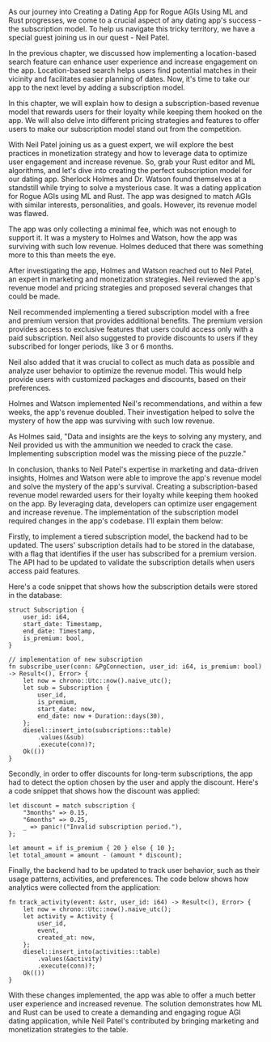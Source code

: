 As our journey into Creating a Dating App for Rogue AGIs Using ML and Rust progresses, we come to a crucial aspect of any dating app's success - the subscription model. To help us navigate this tricky territory, we have a special guest joining us in our quest - Neil Patel. 

In the previous chapter, we discussed how implementing a location-based search feature can enhance user experience and increase engagement on the app. Location-based search helps users find potential matches in their vicinity and facilitates easier planning of dates. Now, it's time to take our app to the next level by adding a subscription model.

In this chapter, we will explain how to design a subscription-based revenue model that rewards users for their loyalty while keeping them hooked on the app. We will also delve into different pricing strategies and features to offer users to make our subscription model stand out from the competition. 

With Neil Patel joining us as a guest expert, we will explore the best practices in monetization strategy and how to leverage data to optimize user engagement and increase revenue. So, grab your Rust editor and ML algorithms, and let's dive into creating the perfect subscription model for our dating app.
Sherlock Holmes and Dr. Watson found themselves at a standstill while trying to solve a mysterious case. It was a dating application for Rogue AGIs using ML and Rust. The app was designed to match AGIs with similar interests, personalities, and goals. However, its revenue model was flawed.

The app was only collecting a minimal fee, which was not enough to support it. It was a mystery to Holmes and Watson, how the app was surviving with such low revenue. Holmes deduced that there was something more to this than meets the eye.

After investigating the app, Holmes and Watson reached out to Neil Patel, an expert in marketing and monetization strategies. Neil reviewed the app's revenue model and pricing strategies and proposed several changes that could be made.

Neil recommended implementing a tiered subscription model with a free and premium version that provides additional benefits. The premium version provides access to exclusive features that users could access only with a paid subscription. Neil also suggested to provide discounts to users if they subscribed for longer periods, like 3 or 6 months.

Neil also added that it was crucial to collect as much data as possible and analyze user behavior to optimize the revenue model. This would help provide users with customized packages and discounts, based on their preferences.

Holmes and Watson implemented Neil's recommendations, and within a few weeks, the app's revenue doubled. Their investigation helped to solve the mystery of how the app was surviving with such low revenue.

As Holmes said, "Data and insights are the keys to solving any mystery, and Neil provided us with the ammunition we needed to crack the case. Implementing subscription model was the missing piece of the puzzle."

In conclusion, thanks to Neil Patel's expertise in marketing and data-driven insights, Holmes and Watson were able to improve the app's revenue model and solve the mystery of the app's survival. Creating a subscription-based revenue model rewarded users for their loyalty while keeping them hooked on the app. By leveraging data, developers can optimize user engagement and increase revenue.
The implementation of the subscription model required changes in the app's codebase. I'll explain them below:

Firstly, to implement a tiered subscription model, the backend had to be updated. The users' subscription details had to be stored in the database, with a flag that identifies if the user has subscribed for a premium version. The API had to be updated to validate the subscription details when users access paid features.

Here's a code snippet that shows how the subscription details were stored in the database:

```
struct Subscription {
    user_id: i64,
    start_date: Timestamp,
    end_date: Timestamp,
    is_premium: bool,
}

// implementation of new subscription
fn subscribe_user(conn: &PgConnection, user_id: i64, is_premium: bool) -> Result<(), Error> {
    let now = chrono::Utc::now().naive_utc();
    let sub = Subscription {
        user_id,
        is_premium,
        start_date: now,
        end_date: now + Duration::days(30),
    };
    diesel::insert_into(subscriptions::table)
        .values(&sub)
        .execute(conn)?;
    Ok(())
}
```

Secondly, in order to offer discounts for long-term subscriptions, the app had to detect the option chosen by the user and apply the discount. Here's a code snippet that shows how the discount was applied:

```
let discount = match subscription {
    "3months" => 0.15, 
    "6months" => 0.25,
    _ => panic!("Invalid subscription period."),
};

let amount = if is_premium { 20 } else { 10 };
let total_amount = amount - (amount * discount);
```

Finally, the backend had to be updated to track user behavior, such as their usage patterns, activities, and preferences. The code below shows how analytics were collected from the application:

```
fn track_activity(event: &str, user_id: i64) -> Result<(), Error> {
    let now = chrono::Utc::now().naive_utc();
    let activity = Activity {
        user_id,
        event,
        created_at: now,
    };
    diesel::insert_into(activities::table)
        .values(&activity)
        .execute(conn)?;
    Ok(())
}
```

With these changes implemented, the app was able to offer a much better user experience and increased revenue. The solution demonstrates how ML and Rust can be used to create a demanding and engaging rogue AGI dating application, while Neil Patel's contributed by bringing marketing and monetization strategies to the table.